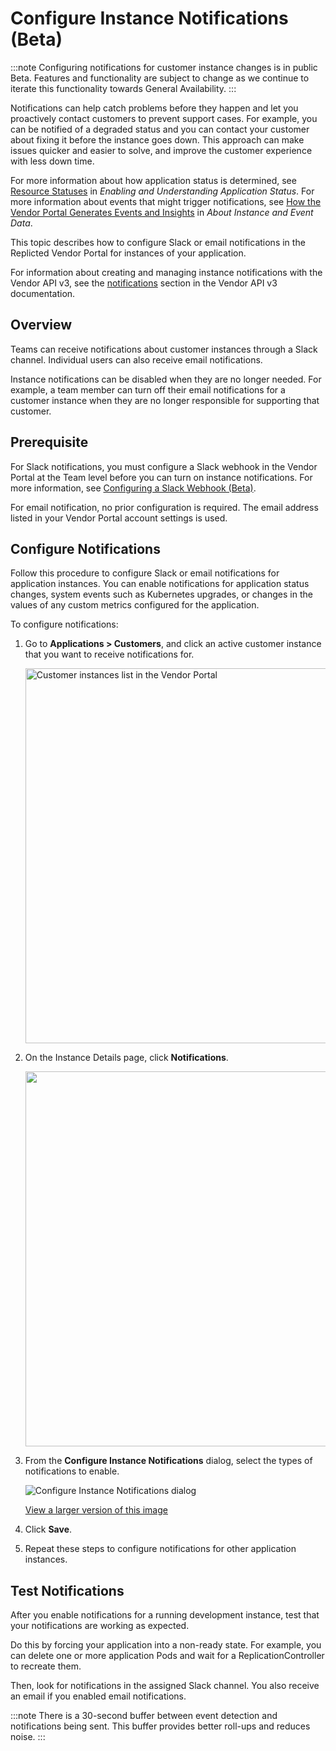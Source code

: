 # Configure Instance Notifications (Beta)

:::note
Configuring notifications for customer instance changes is in public Beta. Features and functionality are subject to change as we continue to iterate this functionality towards General Availability.
:::

Notifications can help catch problems before they happen and let you proactively contact customers to prevent support cases. For example, you can be notified of a degraded status and you can contact your customer about fixing it before the instance goes down. This approach can make issues quicker and easier to solve, and improve the customer experience with less down time.

For more information about how application status is determined, see [Resource Statuses](insights-app-status#resource-statuses) in _Enabling and Understanding Application Status_. For more information about events that might trigger notifications, see [How the Vendor Portal Generates Events and Insights](instance-insights-event-data#about-events) in _About Instance and Event Data_.

This topic describes how to configure Slack or email notifications in the Replicted Vendor Portal for instances of your application.

For information about creating and managing instance notifications with the Vendor API v3, see the [notifications](https://replicated-vendor-api.readme.io/reference/subscribeinstanceevents) section in the Vendor API v3 documentation.

## Overview

Teams can receive notifications about customer instances through a Slack channel. Individual users can also receive email notifications.

Instance notifications can be disabled when they are no longer needed. For example, a team member can turn off their email notifications for a customer instance when they are no longer responsible for supporting that customer.

## Prerequisite

For Slack notifications, you must configure a Slack webhook in the Vendor Portal at the Team level before you can turn on instance notifications. For more information, see [Configuring a Slack Webhook (Beta)](team-management-slack-config).

For email notification, no prior configuration is required. The email address listed in your Vendor Portal account settings is used.

## Configure Notifications

Follow this procedure to configure Slack or email notifications for application instances. You can enable notifications for application status changes, system events such as Kubernetes upgrades, or changes in the values of any custom metrics configured for the application.

To configure notifications:

1. Go to **Applications > Customers**, and click an active customer instance that you want to receive notifications for.

    <img src="/images/customer-instances.png" alt="Customer instances list in the Vendor Portal" width="600"/>

1. On the Instance Details page, click **Notifications**.

    <img width="600px" src="/images/instance-notifications.png" />

1. From the **Configure Instance Notifications** dialog, select the types of notifications to enable.
 
    ![Configure Instance Notifications dialog](/images/instance-notifications-dialog.png)

    [View a larger version of this image](/images/instance-notifications-dialog.png)

1. Click **Save**.

1. Repeat these steps to configure notifications for other application instances.


## Test Notifications

After you enable notifications for a running development instance, test that your notifications are working as expected.

Do this by forcing your application into a non-ready state. For example, you can delete one or more application Pods and wait for a ReplicationController to recreate them.

Then, look for notifications in the assigned Slack channel. You also receive an email if you enabled email notifications.

:::note
There is a 30-second buffer between event detection and notifications being sent. This buffer provides better roll-ups and reduces noise.
:::